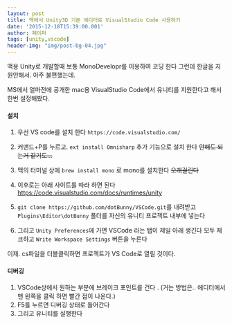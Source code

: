 ```yaml
---
layout: post
title: 맥에서 Unity3D 기본 에디터로 VisualStudio Code 사용하기 
date: '2015-12-18T15:39:00.001'
author: 페이퍼
tags: [unity,vscode]
header-img: "img/post-bg-04.jpg"
---
```


맥용 Unity로 개발할때 보통 MonoDevelopr를 이용하여 코딩 한다
그런데 한글을 지원안해서. 아주 불편했는데.

MS에서 얼마전에 공개한 mac용 VisualStudio Code에서 유니티를 지원한다고 해서 한번 설정해봤다.

#### 설치
1. 우선 VS code를 설치 한다 
`https://code.visualstudio.com/`

2. 커맨드+P를 누르고. `ext install Omnisharp` 추가 기능으로 설치 한다 ~~안해도 되는거 같기도...~~

3. 맥의 터미널 상에 `brew install mono` 로 mono를 설치한다 <del>오래걸린다</del>

4. 이후로는 아래 사이트를 따라 하면 된다 
https://code.visualstudio.com/docs/runtimes/unity

5. `git clone https://github.com/dotBunny/VSCode.git`를 내려받고
`Plugins\Editor\dotBunny` 폴더를 자신의 유니티 프로젝트 내부에 넣는다 

6. 그리고 `Unity Preferences`에 가면 VSCode 라는 탭이 제일 아래 생긴다 
모두 체크하고 `Write Workspace Settings` 버튼을 누른다 


이제. cs파일을 더블클릭하면 프로젝트가 VS Code로 열릴 것이다.

#### 디버깅
1. VSCode상에서 원하는 부분에 브레이크 포인트를 건다 . (거는 방법은.. 에디터에서 맨 왼쪽을 클릭 하면 빨간 점이 나온다.)
2. F5를 누르면 디버깅 상태로 들어간다 
3. 그리고 유니티를 실행한다

